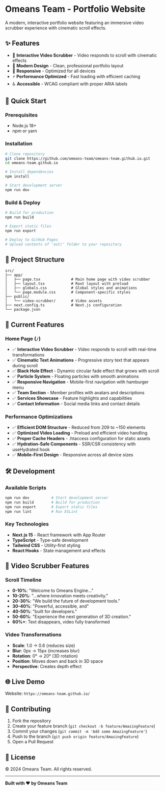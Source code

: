 # Omeans Team - Portfolio Website

A modern, interactive portfolio website featuring an immersive video scrubber experience with cinematic scroll effects.

## ✨ Features

- 🎥 **Interactive Video Scrubber** - Video responds to scroll with cinematic effects
- 🎨 **Modern Design** - Clean, professional portfolio layout
- 📱 **Responsive** - Optimized for all devices
- ⚡ **Performance Optimized** - Fast loading with efficient caching
- ♿ **Accessible** - WCAG compliant with proper ARIA labels

## 🚀 Quick Start

### Prerequisites
- Node.js 18+ 
- npm or yarn

### Installation
```bash
# Clone repository
git clone https://github.com/omeans-team/omeans-team.github.io.git
cd omeans-team.github.io

# Install dependencies
npm install

# Start development server
npm run dev
```

### Build & Deploy
```bash
# Build for production
npm run build

# Export static files
npm run export

# Deploy to GitHub Pages
# Upload contents of 'out/' folder to your repository
```

## 📁 Project Structure

```
src/
├── app/
│   ├── page.tsx              # Main home page with video scrubber
│   ├── layout.tsx            # Root layout with preload
│   ├── globals.css           # Global styles and animations
│   └── page.module.css       # Component-specific styles
├── public/
│   └── video-scrubber/       # Video assets
├── next.config.ts            # Next.js configuration
└── package.json
```

## 🎯 Current Features

### Home Page (`/`)
- ✅ **Interactive Video Scrubber** - Video responds to scroll with real-time transformations
- ✅ **Cinematic Text Animations** - Progressive story text that appears during scroll
- ✅ **Black Hole Effect** - Dynamic circular fade effect that grows with scroll
- ✅ **Particle System** - Floating particles with smooth animations
- ✅ **Responsive Navigation** - Mobile-first navigation with hamburger menu
- ✅ **Team Section** - Member profiles with avatars and descriptions
- ✅ **Services Showcase** - Feature highlights and capabilities
- ✅ **Contact Information** - Social media links and contact details

### Performance Optimizations
- ✅ **Efficient DOM Structure** - Reduced from 209 to ~150 elements
- ✅ **Optimized Video Loading** - Preload and efficient video handling
- ✅ **Proper Cache Headers** - .htaccess configuration for static assets
- ✅ **Hydration-Safe Components** - SSR/CSR consistency with useHydrated hook
- ✅ **Mobile-First Design** - Responsive across all device sizes

## 🛠️ Development

### Available Scripts
```bash
npm run dev          # Start development server
npm run build        # Build for production
npm run export       # Export static files
npm run lint         # Run ESLint
```

### Key Technologies
- **Next.js 15** - React framework with App Router
- **TypeScript** - Type-safe development
- **Tailwind CSS** - Utility-first styling
- **React Hooks** - State management and effects

## 🎥 Video Scrubber Features

### Scroll Timeline
- **0-10%**: "Welcome to Omeans Engine…"
- **10-20%**: "…where innovation meets creativity."
- **20-30%**: "We build the future of development tools."
- **30-40%**: "Powerful, accessible, and"
- **40-50%**: "built for developers."
- **50-60%**: "Experience the next generation of 3D creation."
- **60%+**: Text disappears, video fully transformed

### Video Transformations
- **Scale**: 1.0 → 0.6 (reduces size)
- **Blur**: 0px → 15px (increases blur)
- **Rotation**: 0° → 20° (3D rotation)
- **Position**: Moves down and back in 3D space
- **Perspective**: Creates depth effect

## 🌐 Live Demo

Website: `https://omeans-team.github.io/`

## 🤝 Contributing

1. Fork the repository
2. Create your feature branch (`git checkout -b feature/AmazingFeature`)
3. Commit your changes (`git commit -m 'Add some AmazingFeature'`)
4. Push to the branch (`git push origin feature/AmazingFeature`)
5. Open a Pull Request

## 📝 License

© 2024 Omeans Team. All rights reserved.

---

**Built with ❤️ by Omeans Team**
